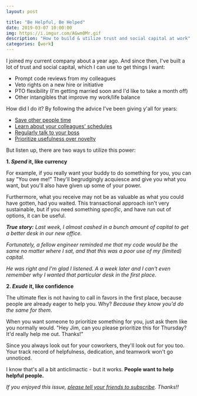 ```yaml
---
layout: post

title: "Be Helpful, Be Helped"
date: 2019-03-07 10:00:00
img: https://i.imgur.com/AGwm0Mr.gif
description: "How to build & utilize trust and social capital at work"
categories: [work]
---
```


I joined my current company about a year ago. And since then, I've built a lot of trust and social capital, which I can use to get things I want:

- Prompt code reviews from my colleagues
- Veto rights on a new hire or initiative
- PTO flexibility (I'm getting married soon and I'd like to take a month off)
- Other intangibles that improve my work/life balance

How did I do it? By following the advice I've been giving y'all for years: 

- [Save other people time](https://nealshyam.com/advice/2018/10/18/Be-Lazy-Be-Great/)
- [Learn about your colleagues' schedules](https://nealshyam.com/advice/2018/09/13/Department-Differences/)
- [Regularly talk to your boss](https://nealshyam.com/advice/2018/03/22/Don't-Avoid-Your-Boss/)
- [Prioritize usefulness over novelty](https://nealshyam.com/advice/2017/08/31/Bartleby-The-Code-Scrivener/)

But listen up, there are two ways to utilize this power: 

**1. _Spend_ it, like currency**

For example, if you really want your buddy to do something for you, you can say "You owe me!" They'll begrudgingly acquiesce and give you what you want, but you'll also have given up some of your power. 

Furthermore, what you receive may not be as valuable as what you could have gotten, had you waited. This transactional approach isn't very sustainable, but if you need something _specific_, and have run out of options, it can be useful.

_**True story:** Last week, I almost cashed in a bunch amount of capital to get a better desk in our new office._

_Fortunately, a fellow engineer reminded me that my code would be the same no matter where I sat, and that this was a poor use of my (limited) capital._

_He was right and I'm glad I listened. A a week later and I can't even remember why I wanted that particular desk in the first place._


**2. _Exude_ it, like confidence**

The ultimate flex is not having to call in favors in the first place, because people are already eager to help you. Why? _Because they know you'd do the same for them_. 

When you want someone to prioritize something for you, just ask them like you normally would. "Hey Jim, can you please prioritize this for Thursday? It'd really help me out. Thanks!"

Since you always look out for your coworkers, they'll look out for you too. Your track record of helpfulness, dedication, and teamwork won't go unnoticed.

I know that's all a bit anticlimactic - but it works. **People want to help helpful people.**

_If you enjoyed this issue, [please tell your friends to subscribe](https://tinyletter.com/nealrs). Thanks!!_
